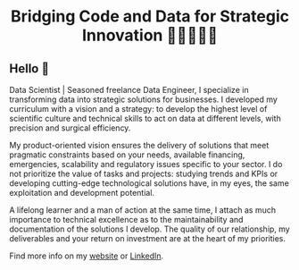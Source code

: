 <h1 align="center">Bridging Code and Data for Strategic Innovation 👨🏻‍💻🌉🔬</h1>

<h2>Hello 🫡</h2>

<p>
Data Scientist | Seasoned freelance Data Engineer, I specialize in transforming data into strategic solutions for businesses. I developed my curriculum with a vision and a strategy: to develop the highest level of scientific culture and technical skills to act on data at different levels, with precision and surgical efficiency.

My product-oriented vision ensures the delivery of solutions that meet pragmatic constraints based on your needs, available financing, emergencies, scalability and regulatory issues specific to your sector. I do not prioritize the value of tasks and projects: studying trends and KPIs or developing cutting-edge technological solutions have, in my eyes, the same exploitation and development potential.

A lifelong learner and a man of action at the same time, I attach as much importance to technical excellence as to the maintainability and documentation of the solutions I develop. The quality of our relationship, my deliverables and your return on investment are at the heart of my priorities.
</p>

<p>Find more info on my <a href="https://www.sotisanalytics.com">website</a> or <a href="https://www.linkedin.com/in/ludovic-gardy/">LinkedIn</a>.</p>

